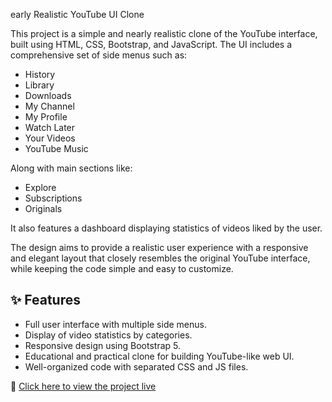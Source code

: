 early Realistic YouTube UI Clone

This project is a simple and nearly realistic clone of the YouTube interface, built using HTML, CSS, Bootstrap, and JavaScript. The UI includes a comprehensive set of side menus such as:

- History  
- Library  
- Downloads  
- My Channel  
- My Profile  
- Watch Later  
- Your Videos  
- YouTube Music  

Along with main sections like:

- Explore  
- Subscriptions  
- Originals  

It also features a dashboard displaying statistics of videos liked by the user.

The design aims to provide a realistic user experience with a responsive and elegant layout that closely resembles the original YouTube interface, while keeping the code simple and easy to customize.

## ✨ Features

- Full user interface with multiple side menus.  
- Display of video statistics by categories.  
- Responsive design using Bootstrap 5.  
- Educational and practical clone for building YouTube-like web UI.  
- Well-organized code with separated CSS and JS files.


🔗 [Click here to view the project live](https://mohamedalkhatib5.github.io/ytube-ui-clone/)
